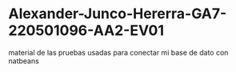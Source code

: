 # Alexander-Junco-Hererra-GA7-220501096-AA2-EV01
material de las pruebas usadas para conectar mi base de dato con natbeans
